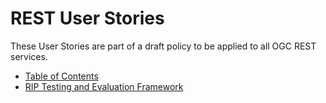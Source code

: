 REST User Stories
============

These User Stories are part of a draft policy to be applied to all OGC REST services.

* [Table of Contents](#toc)
* [RIP Testing and Evaluation Framework](http://rip.jit.su)